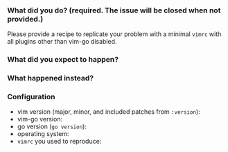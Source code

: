 ### What did you do? (required. The issue will be **closed** when not provided.)

Please provide a recipe to replicate your problem with a minimal `vimrc` with all plugins other than vim-go disabled.

### What did you expect to happen?

### What happened instead?

### Configuration

* vim version (major, minor, and included patches from `:version`):
* vim-go version:
* go version (`go version`):
* operating system:
* `vimrc` you used to reproduce:
